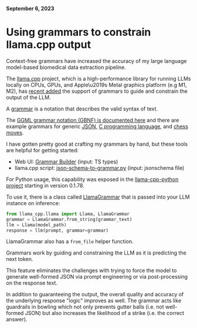 **September 6, 2023**
# Using grammars to constrain llama.cpp output

Context-free grammars have increased the accuracy of my large language model-based biomedical data extraction pipeline.

The [llama.cpp](https://github.com/ggerganov/llama.cpp) project, which is a high-performance library for running LLMs locally on CPUs, GPUs, and Apple\\u2019s Metal graphics platform (e.g M1, M2), has [recent added](https://github.com/ggerganov/llama.cpp/pull/1773) the support of grammars to guide and constrain the output of the LLM.

A [grammar](https://en.wikipedia.org/wiki/Context-free_grammar) is a notation that describes the valid syntax of text.

The [GGML grammar notation (GBNF) is documented here](https://github.com/ggerganov/llama.cpp/tree/master/grammars) and there are example grammars for generic [JSON](https://www.notion.so/JSON-genration-with-llama-cpp-python-a5c2c3cdf4ed4dfdbc3b03ce08f38c20?pvs=21), [C programming language](https://github.com/ggerganov/llama.cpp/blob/master/grammars/c.gbnf), and [chess moves](https://github.com/ggerganov/llama.cpp/blob/master/grammars/chess.gbnf).

I have gotten pretty good at crafting my grammars by hand, but these tools are helpful for getting started:

*   Web UI: [Grammar Builder](https://grammar.intrinsiclabs.ai/) (input: TS types)
*   llama.cpp script: [json-schema-to-grammar.py](https://github.com/ggerganov/llama.cpp/blob/master/examples/json-schema-to-grammar.py) (input: jsonschema file)

For Python usage, this capability was exposed in the [llama-cpp-python project](https://github.com/abetlen/llama-cpp-python) starting in version 0.1.78.

To use it, there is a class called [LlamaGrammar](https://github.com/abetlen/llama-cpp-python/blob/main/llama_cpp/llama_grammar.py#L40C14-L40C14) that is passed into your LLM instance on inference:

```python
from llama_cpp.llama import Llama, LlamaGrammar
grammar = LlamaGrammar.from_string(grammar_text)
llm = Llama(model_path)
response = llm(prompt, grammar=grammar)
```

LlamaGrammar also has a `from_file` helper function.

Grammars work by guiding and constraining the LLM as it is predicting the next token.

This feature eliminates the challenges with trying to force the model to generate well-formed JSON via prompt engineering or via post-processing on the response text.

In addition to guaranteeing the output, the overall quality and accuracy of the underlying response "logic" improves as well. The grammar acts like guardrails in bowling which not only prevents gutter balls (i.e. not well-formed JSON) but also increases the likelihood of a strike (i.e. the correct answer).